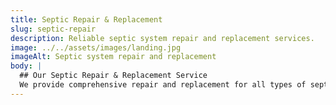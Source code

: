 ```yaml
---
title: Septic Repair & Replacement
slug: septic-repair
description: Reliable septic system repair and replacement services.
image: ../../assets/images/landing.jpg
imageAlt: Septic system repair and replacement
body: |
  ## Our Septic Repair & Replacement Service
  We provide comprehensive repair and replacement for all types of septic systems.
---
```

